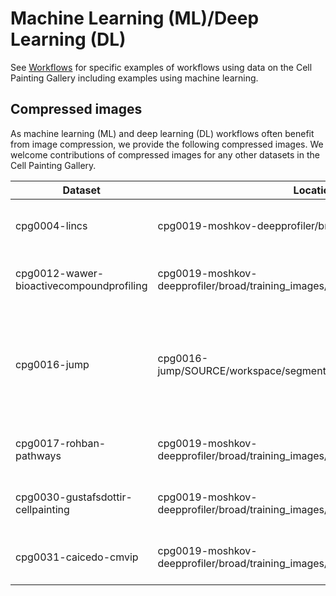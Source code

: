 # Machine Learning (ML)/Deep Learning (DL)

See [Workflows](workflows.md) for specific examples of workflows using data on the Cell Painting Gallery including examples using machine learning.

## Compressed images

As machine learning (ML) and deep learning (DL) workflows often benefit from image compression, we provide the following compressed images.
We welcome contributions of compressed images for any other datasets in the Cell Painting Gallery.

| Dataset | Location | Description |
|---------|-------------|----------|
| cpg0004-lincs | cpg0019-moshkov-deepprofiler/broad/training_images/LINCS/ | single cell .png crops with cell masks |
| cpg0012-wawer-bioactivecompoundprofiling | cpg0019-moshkov-deepprofiler/broad/training_images/BBBC036/ | single cell .png crops with cell masks |
| cpg0016-jump | cpg0016-jump/SOURCE/workspace/segmentation/cellpose/objects/BATCH/ | PLATE.zarr files of single cell crops and nuclei and cell masks. Label image for mapping. |
| cpg0017-rohban-pathways | cpg0019-moshkov-deepprofiler/broad/training_images/BBBC037/ | single cell .png crops with cell masks |
| cpg0030-gustafsdottir-cellpainting | cpg0019-moshkov-deepprofiler/broad/training_images/BBBC022/ | single cell .png crops with cell masks |
| cpg0031-caicedo-cmvip | cpg0019-moshkov-deepprofiler/broad/training_images/BBBC043/ | single cell .png crops with cell masks |

